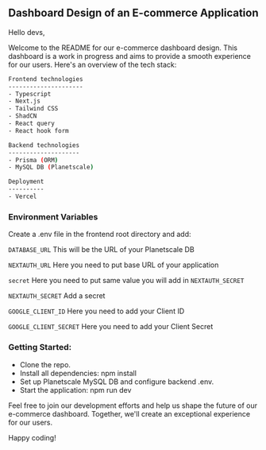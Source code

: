 ## Dashboard Design of an E-commerce Application

Hello devs,

Welcome to the README for our e-commerce dashboard design. This dashboard is a work in progress and aims to provide a smooth experience for our users. Here's an overview of the tech stack:

```bash
Frontend technologies
---------------------
- Typescript
- Next.js
- Tailwind CSS
- ShadCN
- React query
- React hook form
```

```bash
Backend technologies
--------------------
- Prisma (ORM)
- MySQL DB (Planetscale)
```

```bash
Deployment
----------
- Vercel
```

### Environment Variables

Create a .env file in the frontend root directory and add:

`DATABASE_URL`
This will be the URL of your Planetscale DB

`NEXTAUTH_URL`
Here you need to put base URL of your application

`secret`
Here you need to put same value you will add in `NEXTAUTH_SECRET`

`NEXTAUTH_SECRET`
Add a secret

`GOOGLE_CLIENT_ID`
Here you need to add your Client ID

`GOOGLE_CLIENT_SECRET`
Here you need to add your Client Secret

### Getting Started:

- Clone the repo.
- Install all dependencies: npm install
- Set up Planetscale MySQL DB and configure backend .env.
- Start the application: npm run dev

Feel free to join our development efforts and help us shape the future of our e-commerce dashboard. Together, we'll create an exceptional experience for our users.

Happy coding!
